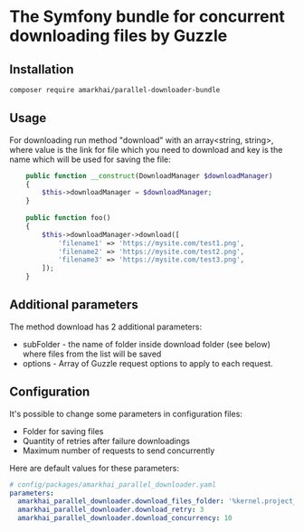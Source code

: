 # The Symfony bundle for concurrent downloading files by Guzzle

## Installation

```bash
composer require amarkhai/parallel-downloader-bundle
```

## Usage

For downloading run method "download" with an array<string, string>, where value is the link for file which you need
to download and key is the name which will be used for saving the file: 

```php
    public function __construct(DownloadManager $downloadManager)
    {
        $this->downloadManager = $downloadManager;
    }
    
    public function foo()
    {
        $this->downloadManager->download([
            'filename1' => 'https://mysite.com/test1.png',
            'filename2' => 'https://mysite.com/test2.png',
            'filename3' => 'https://mysite.com/test3.png',
        ]);
    }
```

## Additional parameters

The method download has 2 additional parameters:
 - subFolder - the name of folder inside download folder (see below) where files from the list will be saved
 - options - Array of Guzzle request options to apply to each request.

## Configuration

It's possible to change some parameters in configuration files:
 - Folder for saving files
 - Quantity of retries after failure downloadings
 - Maximum number of requests to send concurrently

Here are default values for these parameters:

```yaml
# config/packages/amarkhai_parallel_downloader.yaml
parameters:
  amarkhai_parallel_downloader.download_files_folder: '%kernel.project_dir%/var/downloads'
  amarkhai_parallel_downloader.download_retry: 3
  amarkhai_parallel_downloader.download_concurrency: 10
```